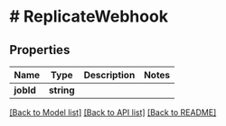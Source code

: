 # # ReplicateWebhook

## Properties

Name | Type | Description | Notes
------------ | ------------- | ------------- | -------------
**jobId** | **string** |  |

[[Back to Model list]](../../README.md#models) [[Back to API list]](../../README.md#endpoints) [[Back to README]](../../README.md)
